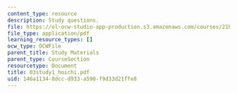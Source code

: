 ```yaml
---
content_type: resource
description: Study questions.
file: https://ol-ocw-studio-app-production.s3.amazonaws.com/courses/21h-522-japan-in-the-age-of-the-samurai-history-and-film-fall-2006/146a11348dccd933a590f9d33d21ffe8_03study1_hoichi.pdf
file_type: application/pdf
learning_resource_types: []
ocw_type: OCWFile
parent_title: Study Materials
parent_type: CourseSection
resourcetype: Document
title: 03study1_hoichi.pdf
uid: 146a1134-8dcc-d933-a590-f9d33d21ffe8
---
```

